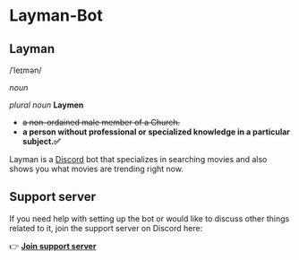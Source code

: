 # Layman-Bot
## Layman
/ˈleɪmən/

_noun_

_plural noun_ __Laymen__
* ~~a non-ordained male member of a Church.~~
* __a person without professional or specialized knowledge in a particular subject.✅__

Layman is a [Discord](https://discord.com) bot that specializes in searching movies and also shows you what movies are trending right now.

## Support server
If you need help with setting up the bot or would like to discuss other things related to it, join the support server on Discord here:

👉 **[Join support server](https://discord.gg/vnVk2ZrV)**
